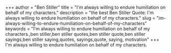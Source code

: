 +++
author = "Ben Stiller"
title = "I'm always willing to endure humiliation on behalf of my characters."
description = "the best Ben Stiller Quote: I'm always willing to endure humiliation on behalf of my characters."
slug = "im-always-willing-to-endure-humiliation-on-behalf-of-my-characters"
keywords = "I'm always willing to endure humiliation on behalf of my characters.,ben stiller,ben stiller quotes,ben stiller quote,ben stiller sayings,ben stiller saying,quotes, sayings,quote, saying, motivation"
+++
I'm always willing to endure humiliation on behalf of my characters.
